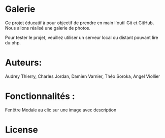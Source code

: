 # Galerie
Ce projet éducatif à pour objectif de prendre en main l'outil Git et GitHub. Nous allons réalisé une galerie de photos.

Pour tester le projet, veuillez utiliser un serveur local ou distant pouvant lire du php.

# Auteurs:
Audrey Thierry, Charles Jordan, Damien Varnier, Théo Soroka, Angel Viollier

# Fonctionnalités : 
Fenêtre Modale au clic sur une image avec description

# License
